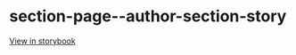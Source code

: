 # section-page--author-section-story

[View in storybook](https://raw.githack.com/Independent-Digital-News-and-Media-Ltd/standard-pwamp-sb/PR-694-sb/index.html?path=/story/section-page--author-section-story)